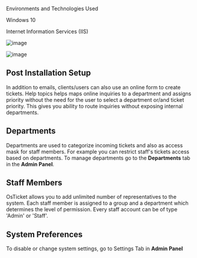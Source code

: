
Environments and Technologies Used

Windows 10

Internet Information Services (IIS)







![image](https://github.com/PeterCodyLeon/post-install-config/assets/161895166/73293075-cc67-4291-87a3-12b4d2525ae7)



![image](https://github.com/PeterCodyLeon/osticket-prereqs/assets/161895166/9f5bd5d8-b2f7-4761-a958-45d8389ce1a3)









Post Installation Setup
-----------

In addition to emails, clients/users can also use an online form to create tickets. Help topics helps maps online inquiries to a department and assigns priority without the need for the user to select a department or/and ticket priority. This gives you ability to route inquiries without exposing internal departments.

Departments
-----------

Departments are used to categorize incoming tickets and also as access mask for staff members. For example you can restrict staff's tickets access based on departments. To manage departments go to the **Departments** tab in the **Admin Panel**.

Staff Members
-------------

OsTicket allows you to add unlimited number of representatives to the system. Each staff member is assigned to a group and a department which determines the level of permission. Every staff account can be of type 'Admin' or 'Staff'.

System Preferences
------------------

To disable or change system settings, go to Settings Tab in **Admin Panel**
